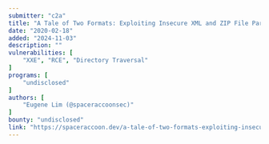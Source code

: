 ```yaml
---
submitter: "c2a"
title: "A Tale of Two Formats: Exploiting Insecure XML and ZIP File Parsers to Create a Web Shell"
date: "2020-02-18"
added: "2024-11-03"
description: ""
vulnerabilities: [
    "XXE", "RCE", "Directory Traversal"
]
programs: [
    "undisclosed"
]
authors: [
    "Eugene Lim (@spaceraccoonsec)"
]
bounty: "undisclosed"
link: "https://spaceraccoon.dev/a-tale-of-two-formats-exploiting-insecure-xml-and-zip-file-parsers-to-create-a"
---
```




